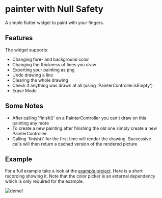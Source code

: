 # painter with Null Safety

A simple flutter widget to paint with your fingers.

## Features

The widget supports:
- Changing fore- and background color
- Changing the thickness of lines you draw
- Exporting your painting as png
- Undo drawing a line
- Clearing the whole drawing
- Check if anything was drawn at all (using `PainterController.isEmpty')
- Erase Mode

## Some Notes

- After calling 'finish()' on a PainterController you can't draw on this painting any more
- To create a new painting after finishing the old one simply create a new PainterController
- Calling 'finish()' for the first time will render the drawing. Successive calls will then return a cached version of the rendered picture 

## Example

For a full example take a look at the [example project](https://github.com/epnw/painter/tree/master/example).
Here is a short recording showing it.
Note that the color picker is an external dependency which is only required for the example.

![demo!](https://raw.githubusercontent.com/epnw/painter/master/example/demo.gif)
